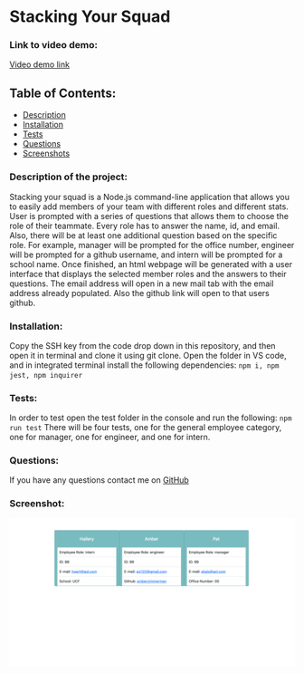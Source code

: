 # Stacking Your Squad

### Link to video demo:

[Video demo link](https://drive.google.com/file/d/1dkVYjO1oYt4Z6aMn3xa9273rPobtBAv-/view?usp=sharing)

## Table of Contents:

- [Description](#description)
- [Installation](#installation)
- [Tests](#tests)
- [Questions](#questions)
- [Screenshots](#screenshot)

### Description of the project:

Stacking your squad is a Node.js command-line application that allows you to easily add members of your team with different roles and different stats. User is prompted with a series of questions that allows them to choose the role of their teammate. Every role has to answer the name, id, and email. Also, there will be at least one additional question based on the specific role. For example, manager will be prompted for the office number, engineer will be prompted for a github username, and intern will be prompted for a school name. Once finished, an html webpage will be generated with a user interface that displays the selected member roles and the answers to their questions. The email address will open in a new mail tab with the email address already populated. Also the github link will open to that users github.

### Installation:

Copy the SSH key from the code drop down in this repository, and then open it in terminal and clone it using git clone. Open the folder in VS code, and in integrated terminal install the following dependencies:
`npm i, npm jest, npm inquirer`

### Tests:

In order to test open the test folder in the console and run the following:
`npm run test`
There will be four tests, one for the general employee category, one for manager, one for engineer, and one for intern.

### Questions:

If you have any questions contact me on [GitHub](https://github.com/AmberZimmerman)

### Screenshot:

![My Image](./dist/squad_screenshot.png)
